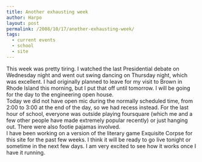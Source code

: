 ```yaml
---
title: Another exhausting week
author: Harpo
layout: post
permalink: /2008/10/17/another-exhausting-week/
tags:
  - current events
  - school
  - site
---
```

This week was pretty tiring. I watched the last Presidential debate on Wednesday night and went out swing dancing on Thursday night, which was excellent. I had originally planned to leave for my visit to Brown in Rhode Island this morning, but I put that off until tomorrow. I will be going for the day to the engineering open house.  
Today we did not have open mic during the normally scheduled time, from 2:00 to 3:00 at the end of the day, so we had recess instead. For the last hour of school, everyone was outside playing foursquare (which me and a few other people have made extremely popular recently) or just hanging out. There were also footie pajamas involved.  
I have been working on a version of the literary game Exquisite Corpse for this site for the past few weeks. I think it will be ready to go live tonight or sometime in the next few days. I am very excited to see how it works once I have it running.
